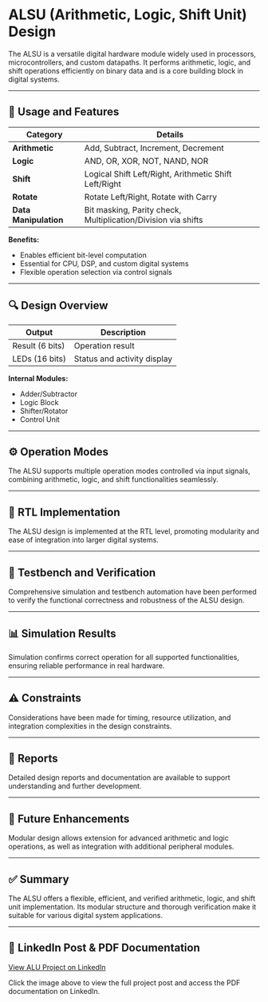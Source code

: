 # ALSU (Arithmetic, Logic, Shift Unit) Design

The ALSU is a versatile digital hardware module widely used in processors, microcontrollers, and custom datapaths. It performs arithmetic, logic, and shift operations efficiently on binary data and is a core building block in digital systems.

---

## 📌 Usage and Features

| Category          | Details                                   |
|-------------------|-------------------------------------------|
| **Arithmetic**    | Add, Subtract, Increment, Decrement       |
| **Logic**         | AND, OR, XOR, NOT, NAND, NOR              |
| **Shift**         | Logical Shift Left/Right, Arithmetic Shift Left/Right |
| **Rotate**        | Rotate Left/Right, Rotate with Carry      |
| **Data Manipulation** | Bit masking, Parity check, Multiplication/Division via shifts |

**Benefits:**  
- Enables efficient bit-level computation  
- Essential for CPU, DSP, and custom digital systems  
- Flexible operation selection via control signals  

---

## 🔍 Design Overview

| Output           | Description                |
|------------------|----------------------------|
| Result (6 bits)  | Operation result           |
| LEDs (16 bits)   | Status and activity display|

**Internal Modules:**  
- Adder/Subtractor  
- Logic Block  
- Shifter/Rotator  
- Control Unit  

---

## ⚙️ Operation Modes
The ALSU supports multiple operation modes controlled via input signals, combining arithmetic, logic, and shift functionalities seamlessly.

---

## 🧩 RTL Implementation
The ALSU design is implemented at the RTL level, promoting modularity and ease of integration into larger digital systems.

---

## 🧪 Testbench and Verification
Comprehensive simulation and testbench automation have been performed to verify the functional correctness and robustness of the ALSU design.

---

## 📊 Simulation Results
Simulation confirms correct operation for all supported functionalities, ensuring reliable performance in real hardware.

---

## ⚠️ Constraints
Considerations have been made for timing, resource utilization, and integration complexities in the design constraints.

---

## 📄 Reports
Detailed design reports and documentation are available to support understanding and further development.

---

## 🚀 Future Enhancements
Modular design allows extension for advanced arithmetic and logic operations, as well as integration with additional peripheral modules.

---

## ✅ Summary
The ALSU offers a flexible, efficient, and verified arithmetic, logic, and shift unit implementation. Its modular structure and thorough verification make it suitable for various digital system applications.

---

## 🔗 LinkedIn Post & PDF Documentation

[View ALU Project on LinkedIn](https://www.linkedin.com/feed/update/urn:li:activity:7364965304675807232/)

Click the image above to view the full project post and access the PDF documentation on LinkedIn.



